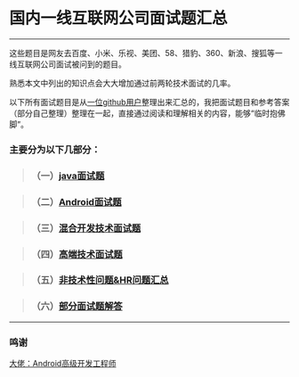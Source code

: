 # 国内一线互联网公司面试题汇总

----

这些题目是网友去百度、小米、乐视、美团、58、猎豹、360、新浪、搜狐等一线互联网公司面试被问到的题目。

熟悉本文中列出的知识点会大大增加通过前两轮技术面试的几率。

以下所有面试题目是从[一位github用户](https://github.com/AweiLoveAndroid/CommonDevKnowledge)整理出来汇总的，我把面试题目和参考答案（部分自己整理）整理在一起，直接通过阅读和理解相关的内容，能够“临时抱佛脚”。

### 主要分为以下几部分：
> ### （一）[java面试题](https://github.com/AweiLoveAndroid/CommonDevKnowledge/blob/master/interview/contents/java%E9%9D%A2%E8%AF%95%E9%A2%98.md)

> ### （二）[Android面试题](https://github.com/AweiLoveAndroid/CommonDevKnowledge/blob/master/interview/contents/Android%E9%9D%A2%E8%AF%95%E9%A2%98.md)

> ### （三）[混合开发技术面试题](https://github.com/AweiLoveAndroid/CommonDevKnowledge/blob/master/interview/contents/%E6%B7%B7%E5%90%88%E5%BC%80%E5%8F%91%E6%8A%80%E6%9C%AF%E9%9D%A2%E8%AF%95%E9%A2%98.md)

> ### （四）[高端技术面试题](https://github.com/AweiLoveAndroid/CommonDevKnowledge/blob/master/interview/contents/%E9%AB%98%E7%AB%AF%E6%8A%80%E6%9C%AF%E9%9D%A2%E8%AF%95%E9%A2%98.md)

> ### （五）[非技术性问题&HR问题汇总](https://github.com/AweiLoveAndroid/CommonDevKnowledge/blob/master/interview/contents/%E9%9D%9E%E6%8A%80%E6%9C%AF%E6%80%A7%E9%97%AE%E9%A2%98%26HR%E9%97%AE%E9%A2%98%E6%B1%87%E6%80%BB.md)

> ### （六）[部分面试题解答](https://github.com/AweiLoveAndroid/CommonDevKnowledge/tree/master/interview/answers)

----


### 鸣谢

[大佬：Android高级开发工程师](https://github.com/AweiLoveAndroid)

